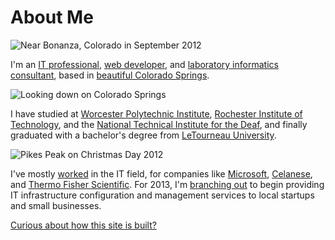 # About Me

![Near Bonanza, Colorado in September 2012][me]

I'm an [IT professional][communityits], [web developer][gh], and [laboratory informatics consultant][thermo], based in [beautiful Colorado Springs][cos].

![Looking down on Colorado Springs][cosimg]

I have studied at [Worcester Polytechnic Institute][wpi], [Rochester Institute of Technology][rit], and the [National Technical Institute for the Deaf][ntid], and finally graduated with a bachelor's degree from [LeTourneau University][letu].

![Pikes Peak on Christmas Day 2012][ppxmas]

I've mostly [worked][linkedinprofile] in the IT field, for companies like [Microsoft][ms], [Celanese][ce], and [Thermo Fisher Scientific][thermo].  For 2013, I'm [branching out][communityits-post] to begin providing IT infrastructure configuration and management services to local startups and small businesses.

[Curious about how this site is built?](/about-this-site)

[communityits]: http://www.communityits.com/
[gh]: https://github.com/icooper
[thermo]: http://www.thermo.com/informatics/
[cos]: http://www.visitcos.com/
[wpi]: http://www.wpi.edu/
[rit]: http://www.rit.edu/
[ntid]: http://www.ntid.edu/
[letu]: http://www.letu.edu/
[linkedinprofile]: http://linkedin.com/in/iancooper
[ms]: http://www.microsoft.com/
[ce]: http://www.celanese.com/
[communityits-post]: http://iancooper.name/community-it-services

[me]: https://lh3.googleusercontent.com/-XkXKJex1-Qs/UF_is7HVFzI/AAAAAAAAFJQ/ptT0iO608yw/w1024-h400-n-k/P9223118.JPG#stretch-me
[cosimg]: https://lh5.googleusercontent.com/-HIElyoRcIN8/T5eDCdCjtnI/AAAAAAAACvo/TVpSrgdD2Jc/w1024-h400-n/IMG_20120423_170645.jpg#stretch-me
[ppxmas]: https://lh5.googleusercontent.com/-8CkbX5Dhxdg/UNpaJ6pzHeI/AAAAAAAAGZg/LWcvEGfSOUg/w1024-h400-n-k/pano_04-001.jpg#stretch-me

